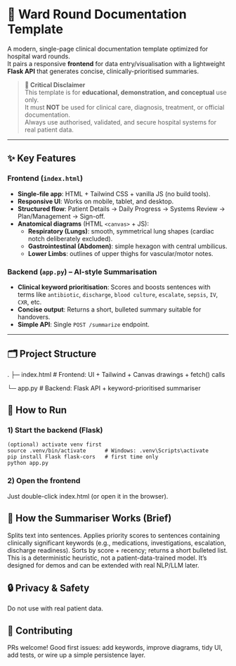 # 🏥 Ward Round Documentation Template

A modern, single-page clinical documentation template optimized for hospital ward rounds.  
It pairs a responsive **frontend** for data entry/visualisation with a lightweight **Flask API** that generates concise, clinically-prioritised summaries.

> **🛑 Critical Disclaimer**  
> This template is for **educational, demonstration, and conceptual** use only.  
> It must **NOT** be used for clinical care, diagnosis, treatment, or official documentation.  
> Always use authorised, validated, and secure hospital systems for real patient data.

---

## ✨ Key Features

### Frontend (`index.html`)
- **Single-file app**: HTML + Tailwind CSS + vanilla JS (no build tools).
- **Responsive UI**: Works on mobile, tablet, and desktop.
- **Structured flow**: Patient Details → Daily Progress → Systems Review → Plan/Management → Sign-off.
- **Anatomical diagrams** (HTML `<canvas>` + JS):
  - **Respiratory (Lungs)**: smooth, symmetrical lung shapes (cardiac notch deliberately excluded).
  - **Gastrointestinal (Abdomen)**: simple hexagon with central umbilicus.
  - **Lower Limbs**: outlines of upper thighs for vascular/motor notes.

### Backend (`app.py`) – AI-style Summarisation
- **Clinical keyword prioritisation**: Scores and boosts sentences with terms like `antibiotic`, `discharge`, `blood culture`, `escalate`, `sepsis`, `IV`, `CXR`, etc.
- **Concise output**: Returns a short, bulleted summary suitable for handovers.
- **Simple API**: Single `POST /summarize` endpoint.

---

## 🗂 Project Structure

.
├─ index.html # Frontend: UI + Tailwind + Canvas drawings + fetch() calls

└─ app.py # Backend: Flask API + keyword-prioritised summariser

## 🚀 How to Run

### 1) Start the backend (Flask)

```
(optional) activate venv first
source .venv/bin/activate      # Windows: .venv\Scripts\activate
pip install Flask flask-cors   # first time only
python app.py
```

### 2) Open the frontend

Just double-click index.html (or open it in the browser).

## 🧠 How the Summariser Works (Brief)

Splits text into sentences.
Applies priority scores to sentences containing clinically significant keywords (e.g., medications, investigations, escalation, discharge readiness).
Sorts by score + recency; returns a short bulleted list.
This is a deterministic heuristic, not a patient-data-trained model. It’s designed for demos and can be extended with real NLP/LLM later.

## 🔒 Privacy & Safety
Do not use with real patient data.

## 🤝 Contributing
PRs welcome! Good first issues: add keywords, improve diagrams, tidy UI, add tests, or wire up a simple persistence layer.
